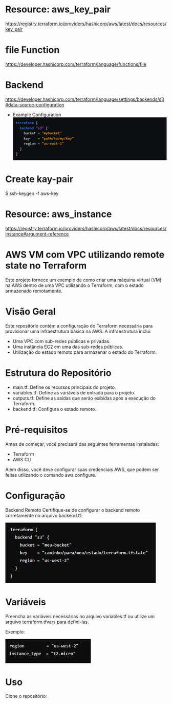 # Resource: aws_key_pair
https://registry.terraform.io/providers/hashicorp/aws/latest/docs/resources/key_pair

# file Function
https://developer.hashicorp.com/terraform/language/functions/file

# Backend
https://developer.hashicorp.com/terraform/language/settings/backends/s3#data-source-configuration

 * Example Configuration![alt text](image.png)

# Create kay-pair
 $ ssh-keygen -f aws-key

# Resource: aws_instance
https://registry.terraform.io/providers/hashicorp/aws/latest/docs/resources/instance#argument-reference


# AWS VM com VPC utilizando remote state no Terraform
Este projeto fornece um exemplo de como criar uma máquina virtual (VM) na AWS dentro de uma VPC utilizando o Terraform, com o estado armazenado remotamente.

# Visão Geral
Este repositório contém a configuração do Terraform necessária para provisionar uma infraestrutura básica na AWS. A infraestrutura inclui:

* Uma VPC com sub-redes públicas e privadas.
* Uma instância EC2 em uma das sub-redes públicas.
* Utilização do estado remoto para armazenar o estado do Terraform.

# Estrutura do Repositório
* main.tf: Define os recursos principais do projeto.
* variables.tf: Define as variáveis de entrada para o projeto.
* outputs.tf: Define as saídas que serão exibidas após a execução do Terraform.
* backend.tf: Configura o estado remoto.

# Pré-requisitos
Antes de começar, você precisará das seguintes ferramentas instaladas:

* Terraform
* AWS CLI

Além disso, você deve configurar suas credenciais AWS, que podem ser feitas utilizando o comando aws configure.

# Configuração
Backend Remoto
Certifique-se de configurar o backend remoto corretamente no arquivo backend.tf:

![alt text](image-1.png)

# Variáveis
Preencha as variáveis necessárias no arquivo variables.tf ou utilize um arquivo terraform.tfvars para defini-las. 

Exemplo:

![alt text](image-2.png)

# Uso
Clone o repositório: